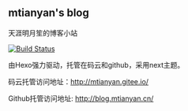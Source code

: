 ## mtianyan's blog

天涯明月笙的博客小站

[![Build Status](https://travis-ci.org/mtianyan/hexoBlog-Github.svg?branch=master)](https://travis-ci.org/mtianyan/hexoBlog-Github)

由Hexo强力驱动，托管在码云和github，采用next主题。

码云托管访问地址：http://mtianyan.gitee.io/

Github托管访问地址: http://blog.mtianyan.cn/